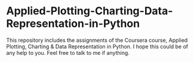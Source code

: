 # Applied-Plotting-Charting-Data-Representation-in-Python
This repository includes the assignments of the Coursera course, Applied Plotting, Charting &amp; Data Representation in Python.
I hope this could be of any help to you. Feel free to talk to me if anything.
